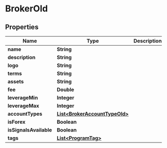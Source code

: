 # BrokerOld

## Properties
Name | Type | Description | Notes
------------ | ------------- | ------------- | -------------
**name** | **String** |  |  [optional]
**description** | **String** |  |  [optional]
**logo** | **String** |  |  [optional]
**terms** | **String** |  |  [optional]
**assets** | **String** |  |  [optional]
**fee** | **Double** |  |  [optional]
**leverageMin** | **Integer** |  |  [optional]
**leverageMax** | **Integer** |  |  [optional]
**accountTypes** | [**List&lt;BrokerAccountTypeOld&gt;**](BrokerAccountTypeOld.md) |  |  [optional]
**isForex** | **Boolean** |  |  [optional]
**isSignalsAvailable** | **Boolean** |  |  [optional]
**tags** | [**List&lt;ProgramTag&gt;**](ProgramTag.md) |  |  [optional]
